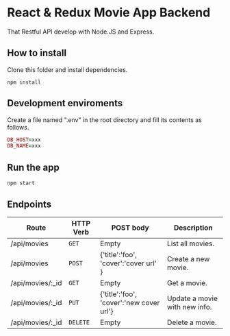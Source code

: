 # React & Redux Movie App Backend
That Restful API develop with Node.JS and Express.

## How to install
Clone this folder and install dependencies.

`npm install`

## Development enviroments
Create a file named ".env" in the root directory and fill its contents as follows.

```ruby
DB_HOST=xxx
DB_NAME=xxx
```

## Run the app
`npm start`

## Endpoints

| Route | HTTP Verb	 | POST body	 | Description	 |
| --- | --- | --- | --- |
| /api/movies | `GET` | Empty | List all movies. |
| /api/movies | `POST` | {'title':'foo', 'cover':'cover url' } | Create a new movie. |
| /api/movies/:_id | `GET` | Empty | Get a movie. |
| /api/movies/:_id | `PUT` | {'title':'foo', 'cover':'new cover url'} | Update a movie with new info. |
| /api/movies/:_id | `DELETE` | Empty | Delete a movie. |

